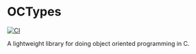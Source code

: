 # OCTypes

[![CI](https://github.com/<your-org-or-username>/OCTypes/workflows/C/C++%20Library%20CI/badge.svg)](https://github.com/<your-org-or-username>/OCTypes/actions)

A lightweight library for doing object oriented programming in C.

